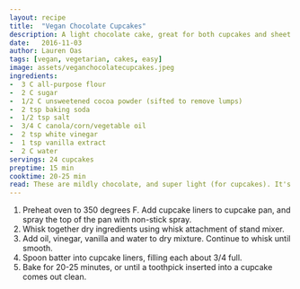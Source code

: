 ```yaml
---
layout: recipe
title:  "Vegan Chocolate Cupcakes"
description: A light chocolate cake, great for both cupcakes and sheet cakes!
date:   2016-11-03
author: Lauren Oas
tags: [vegan, vegetarian, cakes, easy]
image: assets/veganchocolatecupcakes.jpeg
ingredients:
-  3 C all-purpose flour
-  2 C sugar
-  1/2 C unsweetened cocoa powder (sifted to remove lumps)
-  2 tsp baking soda
-  1/2 tsp salt
-  3/4 C canola/corn/vegetable oil
-  2 tsp white vinegar
-  1 tsp vanilla extract
-  2 C water
servings: 24 cupcakes
preptime: 15 min
cooktime: 20-25 min
read: These are mildly chocolate, and super light (for cupcakes). It's a no-frills, no-fail recipe, and it's vegan, which is great!
---
```

1. Preheat oven to 350 degrees F. Add cupcake liners to cupcake pan, and spray the top of the pan with non-stick spray.
2. Whisk together dry ingredients using whisk attachment of stand mixer.
3. Add oil, vinegar, vanilla and water to dry mixture. Continue to whisk until smooth.
4. Spoon batter into cupcake liners, filling each about 3/4 full.
5. Bake for 20-25 minutes, or until a toothpick inserted into a cupcake comes out clean.